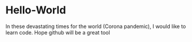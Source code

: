 # Hello-World
In these devastating times for the world (Corona pandemic), I would like to learn code. Hope github will be a great tool
